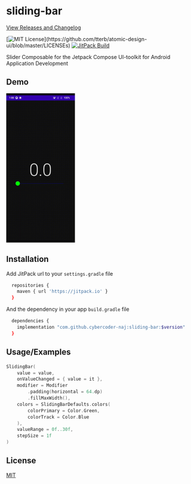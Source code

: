 # sliding-bar

[View Releases and Changelog](https://github.com/cybercoder-naj/sliding-bar/releases)

[![MIT License](https://img.shields.io/apm/l/atomic-design-ui.svg?)](https://github.com/tterb/atomic-design-ui/blob/master/LICENSEs)
[![JitPack Build](https://jitpack.io/v/cybercoder-naj/sliding-bar.svg)](https://jitpack.io/#cybercoder-naj/sliding-bar)

Slider Composable for the Jetpack Compose UI-toolkit for Android Application Development

## Demo

<img src="images/demo.gif" height="400">

## Installation

Add JitPack url to your `settings.gradle` file

```bash
  repositories {
    maven { url 'https://jitpack.io' }
  }
```

And the dependency in your app `build.gradle` file

```bash
  dependencies {
    implementation "com.github.cybercoder-naj:sliding-bar:$version"
  }
```

## Usage/Examples

```kotlin
SlidingBar(
    value = value,
    onValueChanged = { value = it },
    modifier = Modifier
        .padding(horizontal = 64.dp)
        .fillMaxWidth(),
    colors = SlidingBarDefaults.colors(
        colorPrimary = Color.Green,
        colorTrack = Color.Blue
    ),
    valueRange = 0f..30f,
    stepSize = 1f
)
```

## License

[MIT](LICENSE)

